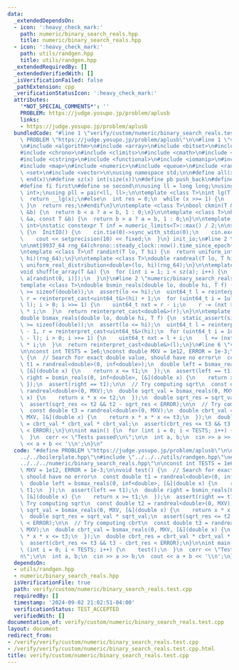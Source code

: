 ```yaml
---
data:
  _extendedDependsOn:
  - icon: ':heavy_check_mark:'
    path: numeric/binary_search_reals.hpp
    title: numeric/binary_search_reals.hpp
  - icon: ':heavy_check_mark:'
    path: utils/randgen.hpp
    title: utils/randgen.hpp
  _extendedRequiredBy: []
  _extendedVerifiedWith: []
  _isVerificationFailed: false
  _pathExtension: cpp
  _verificationStatusIcon: ':heavy_check_mark:'
  attributes:
    '*NOT_SPECIAL_COMMENTS*': ''
    PROBLEM: https://judge.yosupo.jp/problem/aplusb
    links:
    - https://judge.yosupo.jp/problem/aplusb
  bundledCode: "#line 1 \"verify/custom/numeric/binary_search_reals.test.cpp\"\n#define\
    \ PROBLEM \"https://judge.yosupo.jp/problem/aplusb\"\n\n#line 1 \"verify/boilerplate.hpp\"\
    \n#include <algorithm>\n#include <array>\n#include <bitset>\n#include <cassert>\n\
    #include <chrono>\n#include <climits>\n#include <cmath>\n#include <cstdint>\n\
    #include <cstring>\n#include <functional>\n#include <iomanip>\n#include <iostream>\n\
    #include <map>\n#include <numeric>\n#include <queue>\n#include <random>\n#include\
    \ <set>\n#include <vector>\n\nusing namespace std;\n\n#define all(x) begin(x),\
    \ end(x)\n#define sz(x) int(size(x))\n#define pb push_back\n#define eb emplace_back\n\
    #define fi first\n#define se second\n\nusing ll = long long;\nusing pii = pair<int,\
    \ int>;\nusing pll = pair<ll, ll>;\n\ntemplate <class T>\nint lg(T x) {\n#if __has_builtin(__lg)\n\
    \  return __lg(x);\n#else\n  int res = 0;\n  while (x >>= 1) {\n    res++;\n \
    \ }\n  return res;\n#endif\n}\n\ntemplate <class T>\nbool ckmin(T &a, const T\
    \ &b) {\n  return b < a ? a = b, 1 : 0;\n}\n\ntemplate <class T>\nbool ckmax(T\
    \ &a, const T &b) {\n  return b > a ? a = b, 1 : 0;\n}\n\ntemplate <class T =\
    \ int>\nstatic constexpr T inf = numeric_limits<T>::max() / 2;\n\nstruct InitIO\
    \ {\n  InitIO() {\n    cin.tie(0)->sync_with_stdio(0);\n    cin.exceptions(cin.failbit);\n\
    \    cout << setprecision(10) << fixed;\n  }\n} init_io;\n#line 2 \"utils/randgen.hpp\"\
    \n\nmt19937_64 rng_64(chrono::steady_clock::now().time_since_epoch().count());\n\
    \ntemplate <class T>\nT randint(T lo, T hi) {\n  return uniform_int_distribution<T>(lo,\
    \ hi)(rng_64);\n}\n\ntemplate <class T>\ndouble randreal(T lo, T hi) {\n  return\
    \ uniform_real_distribution<double>(lo, hi)(rng_64);\n}\n\ntemplate <class T>\n\
    void shuffle_array(T &a) {\n  for (int i = 1; i < sz(a); i++) {\n    swap(a[i],\
    \ a[randint(0, i)]);\n  }\n}\n#line 2 \"numeric/binary_search_reals.hpp\"\n\n\
    template <class T>\ndouble bsmin_reals(double lo, double hi, T f) {\n  static_assert(sizeof(uint64_t)\
    \ >= sizeof(double));\n  assert(lo <= hi);\n  uint64_t l = reinterpret_cast<uint64_t&>(lo),\
    \ r = reinterpret_cast<uint64_t&>(hi) + 1;\n  for (uint64_t i = 1ull << lg(r -\
    \ l); i > 0; i >>= 1) {\n    uint64_t nxt = r - i;\n    r -= (nxt >= l && f(reinterpret_cast<double&>(nxt)))\
    \ * i;\n  }\n  return reinterpret_cast<double&>(r);\n}\n\ntemplate <class T>\n\
    double bsmax_reals(double lo, double hi, T f) {\n  static_assert(sizeof(uint64_t)\
    \ >= sizeof(double));\n  assert(lo <= hi);\n  uint64_t l = reinterpret_cast<uint64_t&>(lo)\
    \ - 1, r = reinterpret_cast<uint64_t&>(hi);\n  for (uint64_t i = 1ull << lg(r\
    \ - l); i > 0; i >>= 1) {\n    uint64_t nxt = l + i;\n    l += (nxt <= r && f(reinterpret_cast<double&>(nxt)))\
    \ * i;\n  }\n  return reinterpret_cast<double&>(l);\n}\n#line 6 \"verify/custom/numeric/binary_search_reals.test.cpp\"\
    \n\nconst int TESTS = 1e6;\nconst double MXV = 1e12, ERROR = 1e-3;\n\nvoid test()\
    \ {\n  // Search for exact double value, should have no error\n  const double\
    \ t1 = randreal<double>(0, inf<double>);\n  double left = bsmax_reals(0, inf<double>,\
    \ [&](double x) {\n    return x <= t1;\n  });\n  assert(left == t1);\n  double\
    \ right = bsmin_reals(0, inf<double>, [&](double x) {\n    return x >= t1;\n \
    \ });\n  assert(right == t1);\n\n  // Try computing sqrt\n  const double t2 =\
    \ randreal<double>(0, MXV);\n  double sqrt_val = bsmax_reals(0, MXV, [&](double\
    \ x) {\n    return x * x <= t2;\n  });\n  double sqrt_res = sqrt_val * sqrt_val;\n\
    \  assert(sqrt_res <= t2 && t2 - sqrt_res < ERROR);\n\n  // Try computing cbrt\n\
    \  const double t3 = randreal<double>(0, MXV);\n  double cbrt_val = bsmax_reals(0,\
    \ MXV, [&](double x) {\n    return x * x * x <= t3;\n  });\n  double cbrt_res\
    \ = cbrt_val * cbrt_val * cbrt_val;\n  assert(cbrt_res <= t3 && t3 - cbrt_res\
    \ < ERROR);\n}\n\nint main() {\n  for (int i = 0; i < TESTS; i++) {\n    test();\n\
    \  }\n  cerr << \"Tests passed\\n\";\n\n  int a, b;\n  cin >> a >> b;\n  cout\
    \ << a + b << '\\n';\n}\n"
  code: "#define PROBLEM \"https://judge.yosupo.jp/problem/aplusb\"\n\n#include \"\
    ../../boilerplate.hpp\"\n#include \"../../../utils/randgen.hpp\"\n#include \"\
    ../../../numeric/binary_search_reals.hpp\"\n\nconst int TESTS = 1e6;\nconst double\
    \ MXV = 1e12, ERROR = 1e-3;\n\nvoid test() {\n  // Search for exact double value,\
    \ should have no error\n  const double t1 = randreal<double>(0, inf<double>);\n\
    \  double left = bsmax_reals(0, inf<double>, [&](double x) {\n    return x <=\
    \ t1;\n  });\n  assert(left == t1);\n  double right = bsmin_reals(0, inf<double>,\
    \ [&](double x) {\n    return x >= t1;\n  });\n  assert(right == t1);\n\n  //\
    \ Try computing sqrt\n  const double t2 = randreal<double>(0, MXV);\n  double\
    \ sqrt_val = bsmax_reals(0, MXV, [&](double x) {\n    return x * x <= t2;\n  });\n\
    \  double sqrt_res = sqrt_val * sqrt_val;\n  assert(sqrt_res <= t2 && t2 - sqrt_res\
    \ < ERROR);\n\n  // Try computing cbrt\n  const double t3 = randreal<double>(0,\
    \ MXV);\n  double cbrt_val = bsmax_reals(0, MXV, [&](double x) {\n    return x\
    \ * x * x <= t3;\n  });\n  double cbrt_res = cbrt_val * cbrt_val * cbrt_val;\n\
    \  assert(cbrt_res <= t3 && t3 - cbrt_res < ERROR);\n}\n\nint main() {\n  for\
    \ (int i = 0; i < TESTS; i++) {\n    test();\n  }\n  cerr << \"Tests passed\\\
    n\";\n\n  int a, b;\n  cin >> a >> b;\n  cout << a + b << '\\n';\n}"
  dependsOn:
  - utils/randgen.hpp
  - numeric/binary_search_reals.hpp
  isVerificationFile: true
  path: verify/custom/numeric/binary_search_reals.test.cpp
  requiredBy: []
  timestamp: '2024-09-02 21:02:51-04:00'
  verificationStatus: TEST_ACCEPTED
  verifiedWith: []
documentation_of: verify/custom/numeric/binary_search_reals.test.cpp
layout: document
redirect_from:
- /verify/verify/custom/numeric/binary_search_reals.test.cpp
- /verify/verify/custom/numeric/binary_search_reals.test.cpp.html
title: verify/custom/numeric/binary_search_reals.test.cpp
---
```

